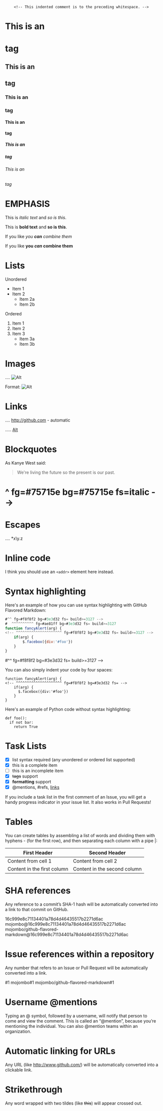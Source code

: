 <!-- COLOR SCHEME TEST "MonokaiFree/MonokaiFree.tmTheme" "Markdown" -->
        <!-- This indented comment is to the preceding whitespace. -->
<!-- ^ fg=#f8f8f2 bg=#272822 fs= -->

# This is an <h1> tag
<!-- ^ fg=#a6e22e fs=bold build>=3127 -->

## This is an <h2> tag
<!-- ^ fg=#a6e22e fs=bold build>=3127 -->

### This is an <h3> tag
<!-- ^ fg=#a6e22e fs=bold build>=3127 -->

#### This is an <h4> tag
<!-- ^ fg=#a6e22e fs=bold build>=3127 -->

##### This is an <h5> tag
<!--  ^ fg=#a6e22e fs=bold build>=3127 -->

###### This is an <h6> tag
<!-- ^ fg=#75715e fs=bold build>=3127 -->
<!--   ^ fg=#a6e22e fs=bold build>=3127 -->

# EMPHASIS

This is *italic text* and _so is this_.
<!-- ^^^ fg=#f8f8f2 fs= -->
<!--    ^ fg=#75715e fs=italic -->
<!--     ^^^^^^^^^^^ fg=#f8f8f2 fs=italic -->
<!--                ^ fg=#75715e fs=italic -->
<!--                 ^^^^^ fg=#f8f8f2 fs= -->
<!--                      ^ fg=#75715e fs=italic -->
<!--                       ^^^^^^^^^^ fg=#f8f8f2 fs=italic -->
<!--                                 ^ fg=#75715e fs=italic -->
<!--                                  ^ fg=#f8f8f2 fs= -->

This is **bold text** and __so is this__.
<!-- ^^^ fg=#f8f8f2 fs= -->
<!--    ^^ fg=#75715e fs=bold -->
<!--      ^^^^^^^^^ fg=#f8f8f2 fs=bold -->
<!--               ^^ fg=#75715e fs=bold -->
<!--                 ^^^^^ fg=#f8f8f2 fs= -->
<!--                      ^^ fg=#75715e fs=bold -->
<!--                        ^^^^^^^^^^ fg=#f8f8f2 fs=bold -->
<!--                                  ^^ fg=#75715e fs=bold -->
<!--                                    ^ fg=#f8f8f2 fs= -->

If you like *you **can** combine them*
<!-- ^^^^^^^ fg=#f8f8f2 fs= -->
<!--        ^ fg=#75715e fs=italic -->
<!--         ^^^^ fg=#f8f8f2 fs=italic -->
<!--             ^^ fg=#75715e fs=italic bold -->
<!--               ^^^ fg=#f8f8f2 fs=italic bold -->
<!--                  ^^ fg=#75715e fs=italic bold -->
<!--                    ^^^^^^^^^^^^^ fg=#f8f8f2 fs=italic -->
<!--                                 ^ fg=#75715e fs=italic -->

If you like **you *can* combine them**
<!-- ^^^^^^^ fg=#f8f8f2 fs= -->
<!--        ^^ fg=#75715e fs=bold -->
<!--          ^^^^ fg=#f8f8f2 fs=bold -->
<!--              ^ fg=#75715e fs=bold italic -->
<!--               ^^^ fg=#f8f8f2 fs=bold italic -->
<!--                  ^ fg=#75715e fs=bold italic -->
<!--                   ^^^^^^^^^^^^^ fg=#f8f8f2 fs=bold -->
<!--                                ^^ fg=#75715e fs=bold -->

# Lists

Unordered

* Item 1
* Item 2
  * Item 2a
  * Item 2b

Ordered

1. Item 1
2. Item 2
3. Item 3
   * Item 3a
   * Item 3b

# Images

.... ![Alt](url)
<!-- ^^ fg=#f8f8f2 fs= -->
<!--   ^^^ fg=#e6db74 fs= -->
<!--      ^^ fg=#f8f8f2 fs= -->
<!--        ^^^ fg=#66d9ef fs=underline -->
<!--           ^ fg=#f8f8f2 fs= -->

Format: ![Alt](url)
<!-- ^^^^^ fg=#f8f8f2 fs= -->
<!--      ^^^ fg=#e6db74 fs= -->
<!--         ^^ fg=#f8f8f2 fs= -->
<!--           ^^^ fg=#66d9ef fs=underline -->
<!--              ^ fg=#f8f8f2 fs= -->

# Links

.... http://github.com - automatic
<!-- ^^^^^^^^^^^^^^^^^ fg=#66d9ef fs=underline build>=3127 -->
<!--                  ^^^^^^^^^^^^ fg=#f8f8f2 fs= -->

..... [Alt](url)
<!--  ^ fg=#f8f8f2 fs= -->
<!--   ^^^ fg=#e6db74 fs= -->
<!--      ^^ fg=#f8f8f2 fs= -->
<!--        ^^^ fg=#66d9ef fs=underline -->
<!--           ^ fg=#f8f8f2 fs= -->

# Blockquotes

As Kanye West said:

  > We're living the future so
  > the present is our past.
# ^ fg=#75715e bg=#75715e fs=italic -->
<!-- ^^^^^^^^^^^^^^^^^^^^^^^ fg=#f8f8f2 fs=italic -->

# Escapes

.... \*x\\y\.z
<!-- ^^ fg=#ae81ff fs= -->
<!--   ^ fg=#f8f8f2 fs= -->
<!--    ^^ fg=#ae81ff fs= -->
<!--      ^ fg=#f8f8f2 fs= -->
<!--       ^^ fg=#ae81ff fs= -->
<!--         ^ fg=#f8f8f2 fs= -->

# Inline code

I think you should use an `<addr>` element here instead.
<!--                  ^^^^ fg=#f8f8f2 fs= -->
<!--                      ^ fg=#75715e fs= -->
<!--                       ^^^^^^ fg=#f8f8f2 fs= -->
<!--                             ^ fg=#75715e fs= -->
<!--                              ^^^ fg=#f8f8f2 fs= -->

# Syntax highlighting

Here's an example of how you can use syntax highlighting with GitHub Flavored Markdown:

```javascript
#^^ fg=#f8f8f2 bg=#3e3d32 fs= build>=3127 -->
#  ^^^^^^^^^^ fg=#ae81ff bg=#3e3d32 fs= build>=3127
function fancyAlert(arg) {
<!-- ^^^^^^^^^^^^^^^^^^^^^ fg=#f8f8f2 bg=#3e3d32 fs= build>=3127 -->
    if(arg) {
        $.facebox({div:'#foo'})
    }
}
```
#^^ fg=#f8f8f2 bg=#3e3d32 fs= build>=3127 -->

You can also simply indent your code by four spaces:

    function fancyAlert(arg) {
    <!-- ^^^^^^^^^^^^^^^^^^^^^ fg=#f8f8f2 bg=#3e3d32 fs= -->
        if(arg) {
          $.facebox({div:'#foo'})
        }
    }
<!--^^^ fg=#f8f8f2 bg=#3e3d32 fs= -->

Here's an example of Python code without syntax highlighting:

    def foo():
      if not bar:
        return True

# Task Lists

- [x] list syntax required (any unordered or ordered list supported)
- [x] this is a complete item
- [ ] this is an incomplete item
- [x] <del>tags</del> support
  <!--^ fg=#f8f8f2 fs= -->
  <!-- ^^^ fg=#f92672 fs= build>=3127 -->
  <!--    ^^^^^^^ fg=#f8f8f2 fs= -->
  <!--           ^^^ fg=#f92672 fs= build>=3127 -->
  <!--              ^^^^^^^^^ fg=#f8f8f2 fs= -->
- [x] **formatting** support
  <!--^^ fg=#75715e fs=bold -->
  <!--  ^^^^^^^^^^ fg=#f8f8f2 fs=bold -->
  <!--            ^^ fg=#75715e fs=bold -->
  <!--              ^^^^^^^^ fg=#f8f8f2 fs= -->
- [x] @mentions, #refs, [links]()
  <!-- ^^^^^^^^^^^^^^^^^^ fg=#f8f8f2 fs= -->
  <!--                   ^^^^^^^^ fg=#f8f8f2 fs= build>=3127 -->

If you include a task list in the first comment of an Issue, you will get a handy progress indicator in your issue list. It also works in Pull Requests!

# Tables

You can create tables by assembling a list of words and dividing them with hyphens - (for the first row), and then separating each column with a pipe |:

First Header | Second Header
------------ | -------------
Content from cell 1 | Content from cell 2
Content in the first column | Content in the second column

# SHA references

Any reference to a commit’s SHA-1 hash will be automatically converted into a link to that commit on GitHub.

16c999e8c71134401a78d4d46435517b2271d6ac
mojombo@16c999e8c71134401a78d4d46435517b2271d6ac
mojombo/github-flavored-markdown@16c999e8c71134401a78d4d46435517b2271d6ac

# Issue references within a repository

Any number that refers to an Issue or Pull Request will be automatically converted into a link.

#1
mojombo#1
mojombo/github-flavored-markdown#1

# Username @mentions

Typing an @ symbol, followed by a username, will notify that person to come and view the comment. This is called an “@mention”, because you’re mentioning the individual. You can also @mention teams within an organization.
<!-- ^^^^^^^^^^^^^^^^^^^^^^^^^^^^^^^^^^^^^^^^^^^^^^^^^^^^^^^^^^^^^^^^^^^^^^^^^^^^^^^^^^^^^^^^^^^^^^^^^^^^^^^^^^^^^^^^^^^^^^^^^^^^^^^^^^^^^^^^^^^^^^^^^^^^^^^^^^^^^^^^^^^^^^^^^^^^^^^^^^^^^^^^^^^^^^^^^^^^^^^^^^^^^^^^^^^^^^^^ fg=#f8f8f2 fs= -->

# Automatic linking for URLs

Any URL (like http://www.github.com/) will be automatically converted into a clickable link.
<!-- ^^^^^^^^^ fg=#f8f8f2 fs= -->
<!--          ^^^^^^^^^^^^^^^^^^^^^^ fg=#66d9ef fs=underline build>=3127-->
<!--                                ^^^^^^^^^^^^^^^^^^^^^^^^^^^^^^^^^^^^^^^^^^^^^^^^^^^^^^^^ fg=#f8f8f2 fs= -->

# Strikethrough

Any word wrapped with two tildes (like ~~this~~) will appear crossed out.
<!-- ^^^^^^^^^^^^^^^^^^^^^^^^^^^^^^^^^^^^^^^^^^^^^^^^^^^^^^^^^^^^^^^^^^^^ fg=#f8f8f2 fs= -->
